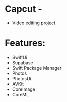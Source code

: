 # Capcut -

* Video editing project.

# Features: 

- SwiftUi 
- Supabase 
- Swift Package Manager
- Photos
- PhotosUi
- AVKit
- CoreImage
- CoreML